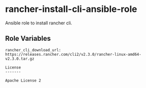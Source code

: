# rancher-install-cli-ansible-role

Ansible role to install rancher cli.

Role Variables
--------------

```
rancher_cli_download_url: https://releases.rancher.com/cli2/v2.3.0/rancher-linux-amd64-v2.3.0.tar.gz

License
-------

Apache License 2
